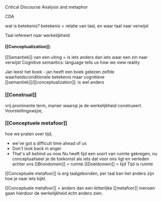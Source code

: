Critical Discourse Analysis and metaphor

CDA


wat is betekenis?
betekenis = relatie van taal, en waar taal naar verwijst

Taal refereert naar werkelijkheid


#### [[Conceptualization]]:
[[Semantiek]] van een uiting = is iets anders dan iets waar een zin naar verwijst
Cognitive semantics: language tells us how we view reality

Jan leest het boek - jan heeft een boek gelezen
zelfde waarheidsconditionele betekenis
maar cognitieve [[semantiek]]/[[conceptualization]]: is wel anders

### [[Construal]]
vrij prominente term, manier waarop je de werkelijkheid construeert.
Voorstellingswijze, 


### [[Conceptuele metafoor]]
hoe we praten over tijd, 
- we've got a difficult time ahead of us
- Don't look back in anger
- That's all behind us now
Nu heeft tijd een soort van ruimte gekregen, nu conceptualiseer je de toekomst als iets dat voor ons ligt en verleden achter ons
[[Brondomein]] = ruimte
[[Doeldomein]] = tijd
Tijd is ruimte

[[Conceptuele metafoor]] is erg taalgebonden, per taal kan het anders zijn hoe je naar iets kijkt.

[[Conceptuele metafoor]] = anders dan een letterlijke [[metafoor]]
mensen gaan hierdoor de werkelijkheid echt anders zien.
